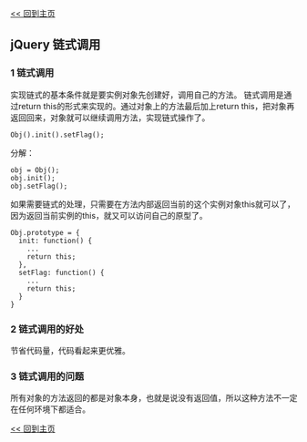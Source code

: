 [<< 回到主页](http://suzy1993.github.io/misszy/)

## jQuery 链式调用

### 1 链式调用
实现链式的基本条件就是要实例对象先创建好，调用自己的方法。
链式调用是通过return this的形式来实现的。通过对象上的方法最后加上return this，把对象再返回回来，对象就可以继续调用方法，实现链式操作了。
```
Obj().init().setFlag();
```
分解：
```
obj = Obj();
obj.init();
obj.setFlag();
```
如果需要链式的处理，只需要在方法内部返回当前的这个实例对象this就可以了，因为返回当前实例的this，就又可以访问自己的原型了。
```
Obj.prototype = {
  init: function() {
    ...
    return this;
  },
  setFlag: function() {
    ...
    return this;
  }
}
```

### 2 链式调用的好处
节省代码量，代码看起来更优雅。

### 3 链式调用的问题
所有对象的方法返回的都是对象本身，也就是说没有返回值，所以这种方法不一定在任何环境下都适合。

[<< 回到主页](http://suzy1993.github.io/misszy/)
